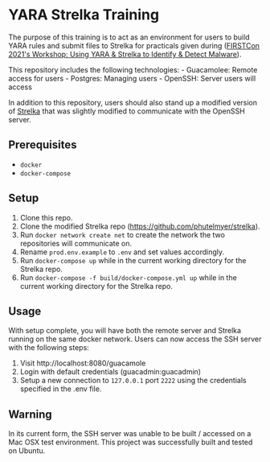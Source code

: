 

# YARA Strelka Training

The purpose of this training is to act as an environment for users to build YARA rules and submit files to Strelka for practicals given during ([FIRSTCon 2021's Workshop: Using YARA & Strelka to Identify & Detect Malware](https://events.first.org/session_catalog/#/attendee/80DBEEC9-CA26-4408-BB12-A7E2E964DB04/catalog)).

This repository includes the following technologies:
    - Guacamolee: Remote access for users
    - Postgres: Managing users
    - OpenSSH: Server users will access

In addition to this repository, users should also stand up a modified version of [Strelka](https://github.com/phutelmyer/strelka) that was slightly modified to communicate with the OpenSSH server.

## Prerequisites

 - `docker  `
 - `docker-compose`

## Setup
1. Clone this repo.
2. Clone the modified Strelka repo (https://github.com/phutelmyer/strelka).
3. Run `docker network create net` to create the network the two repositories will communicate on.
4. Rename `prod.env.example` to `.env` and set values accordingly.
5. Run `docker-compose up` while in the current working directory for the Strelka repo.
6. Run `docker-compose -f build/docker-compose.yml up` while in the current working directory for the Strelka repo.

## Usage
With setup complete, you will have both the remote server and Strelka running on the same docker network. Users can now access the SSH server with the following steps:
1. Visit http://localhost:8080/guacamole
2. Login with default credentials (guacadmin:guacadmin)
3. Setup a new connection to `127.0.0.1` port `2222` using the credentials specified in the .env file.

## Warning
In its current form, the SSH server was unable to be built / accessed on a Mac OSX test environment. This project was successfully built and tested on Ubuntu.
